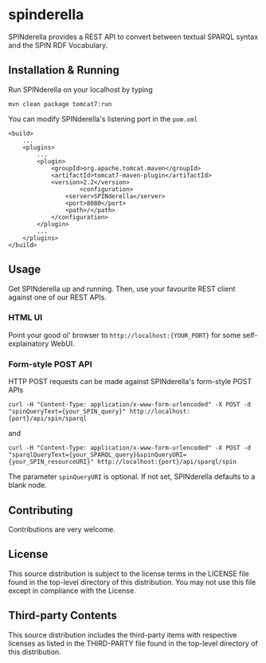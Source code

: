 # spinderella
SPINderella provides a REST API to convert between textual SPARQL syntax and the SPIN RDF Vocabulary.

## Installation & Running
Run SPINderella on your localhost by typing
```
mvn clean package tomcat7:run
```

You can modify SPINderella's listening port in the `pom.xml`
```
<build>
	...
	<plugins>
		...
		<plugin>
			<groupId>org.apache.tomcat.maven</groupId>
			<artifactId>tomcat7-maven-plugin</artifactId>
			<version>2.2</version>  	
            		<configuration>
				<server>SPINderella</server>
				<port>8080</port>
				<path>/</path>
			</configuration>
		</plugin>
		...
	</plugins>
</build>
```

## Usage
Get SPINderella up and running. Then, use your favourite REST client against one of our REST APIs.


### HTML UI
Point your good ol' browser to `http://localhost:{YOUR_PORT}` for some self-explainatory WebUI.

### Form-style POST API
HTTP POST requests can be made against SPINderella's form-style POST APIs
```
curl -H "Content-Type: application/x-www-form-urlencoded" -X POST -d "spinQueryText={your_SPIN_query}" http://localhost:{port}/api/spin/sparql
```
and 
```
curl -H "Content-Type: application/x-www-form-urlencoded" -X POST -d "sparqlQueryText={your_SPARQL_query}&spinQueryURI={your_SPIN_resourceURI}" http://localhost:{port}/api/sparql/spin
```
The parameter `spinQueryURI` is optional. If not set, SPINderella defaults to a blank node.

## Contributing
Contributions are very welcome.

## License
This source distribution is subject to the license terms in the LICENSE file found in the top-level directory of this distribution.
You may not use this file except in compliance with the License.

## Third-party Contents
This source distribution includes the third-party items with respective licenses as listed in the THIRD-PARTY file found in the top-level directory of this distribution.
